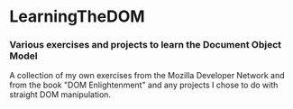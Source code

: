# LearningTheDOM
### Various exercises and projects to learn the Document Object Model

A collection of my own exercises from the Mozilla Developer Network and from the book
"DOM Enlightenment" and any projects I chose to do with straight DOM manipulation.
